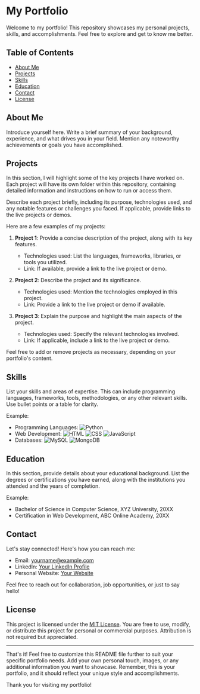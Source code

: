 # My Portfolio

Welcome to my portfolio! This repository showcases my personal projects, skills, and accomplishments. Feel free to explore and get to know me better.

## Table of Contents

- [About Me](#about-me)
- [Projects](#projects)
- [Skills](#skills)
- [Education](#education)
- [Contact](#contact)
- [License](#license)

## About Me

Introduce yourself here. Write a brief summary of your background, experience, and what drives you in your field. Mention any noteworthy achievements or goals you have accomplished.

## Projects

In this section, I will highlight some of the key projects I have worked on. Each project will have its own folder within this repository, containing detailed information and instructions on how to run or access them.

Describe each project briefly, including its purpose, technologies used, and any notable features or challenges you faced. If applicable, provide links to the live projects or demos.

Here are a few examples of my projects:

1. **Project 1**: Provide a concise description of the project, along with its key features.
   - Technologies used: List the languages, frameworks, libraries, or tools you utilized.
   - Link: If available, provide a link to the live project or demo.

2. **Project 2**: Describe the project and its significance.
   - Technologies used: Mention the technologies employed in this project.
   - Link: Provide a link to the live project or demo if available.

3. **Project 3**: Explain the purpose and highlight the main aspects of the project.
   - Technologies used: Specify the relevant technologies involved.
   - Link: If applicable, include a link to the live project or demo.

Feel free to add or remove projects as necessary, depending on your portfolio's content.

## Skills

List your skills and areas of expertise. This can include programming languages, frameworks, tools, methodologies, or any other relevant skills. Use bullet points or a table for clarity.

Example:

- Programming Languages: ![Python](https://img.shields.io/badge/-Python-blue)
- Web Development: ![HTML](https://img.shields.io/badge/-HTML-orange) ![CSS](https://img.shields.io/badge/-CSS-blue) ![JavaScript](https://img.shields.io/badge/-JavaScript-yellow)
- Databases: ![MySQL](https://img.shields.io/badge/-MySQL-blue) ![MongoDB](https://img.shields.io/badge/-MongoDB-green)

## Education

In this section, provide details about your educational background. List the degrees or certifications you have earned, along with the institutions you attended and the years of completion.

Example:

- Bachelor of Science in Computer Science, XYZ University, 20XX
- Certification in Web Development, ABC Online Academy, 20XX

## Contact

Let's stay connected! Here's how you can reach me:

- Email: [yourname@example.com](mailto:yourname@example.com)
- LinkedIn: [Your LinkedIn Profile](https://www.linkedin.com/in/yourprofile)
- Personal Website: [Your Website](https://www.yourwebsite.com)

Feel free to reach out for collaboration, job opportunities, or just to say hello!

## License

This project is licensed under the [MIT License](LICENSE). You are free to use, modify, or distribute this project for personal or commercial purposes. Attribution is not required but appreciated.

***

That's it! Feel free to customize this README file further to suit your specific portfolio needs. Add your own personal touch, images, or any additional information you want to showcase. Remember, this is your portfolio, and it should reflect your unique style and accomplishments.

Thank you for visiting my portfolio!
